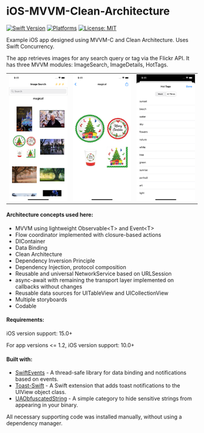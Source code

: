 # iOS-MVVM-Clean-Architecture
[![Swift Version](https://img.shields.io/badge/Swift-5-F16D39.svg?style=flat)](https://swift.org)
[![Platforms](https://img.shields.io/badge/platform-iOS-lightgrey.svg)](https://developer.apple.com/swift/)
[![License: MIT](https://img.shields.io/badge/License-MIT-yellow.svg)](https://github.com/denissimon/ImageSearch/blob/master/LICENSE)

Example iOS app designed using MVVM-C and Clean Architecture. Uses Swift Concurrency.

The app retrieves images for any search query or tag via the Flickr API. It has three MVVM modules: ImageSearch, ImageDetails, HotTags.

<table> 
  <tr>
    <td> <img src="Screenshots/1 iOS-MVVM-Clean-Architecture Screen Shot - 2021-12-17.png" width = 252px></td>
    <td> <img src="Screenshots/2 iOS-MVVM-Clean-Architecture Screen Shot - 2021-12-17.png" width = 252px></td>
    <td> <img src="Screenshots/3 iOS-MVVM-Clean-Architecture Screen Shot - 2021-12-17.png" width = 252px></td>
  </tr>
</table>

#### Architecture concepts used here:
- MVVM using lightweight Observable\<T\> and Event\<T\>
- Flow coordinator implemented with closure-based actions
- DIContainer
- Data Binding
- Clean Architecture
- Dependency Inversion Principle
- Dependency Injection, protocol composition
- Reusable and universal NetworkService based on URLSession
- async-await with remaining the transport layer implemented on callbacks without changes
- Reusable data sources for UITableView and UICollectionView
- Multiple storyboards
- Codable

#### Requirements:
iOS version support: 15.0+

For app versions <= 1.2, iOS version support: 10.0+

#### Built with:
- [SwiftEvents](https://github.com/denissimon/SwiftEvents) - A thread-safe library for data binding and notifications based on events.
- [Toast-Swift](https://github.com/scalessec/Toast-Swift) - A Swift extension that adds toast notifications to the UIView object class.
- [UAObfuscatedString](https://github.com/UrbanApps/UAObfuscatedString) - A simple category to hide sensitive strings from appearing in your binary.

All necessary supporting code was installed manually, without using a dependency manager.
